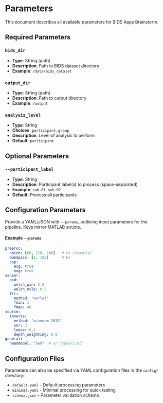 # Parameters

This document describes all available parameters for BIDS Apps Brainstorm.

## Required Parameters

### `bids_dir`
- **Type**: String (path)
- **Description**: Path to BIDS dataset directory
- **Example**: `/data/bids_dataset`

### `output_dir`
- **Type**: String (path)
- **Description**: Path to output directory
- **Example**: `/output`

### `analysis_level`
- **Type**: String
- **Choices**: `participant`, `group`
- **Description**: Level of analysis to perform
- **Default**: `participant`

## Optional Parameters

### `--participant_label`
- **Type**: String
- **Description**: Participant label(s) to process (space-separated)
- **Example**: `sub-01 sub-02`
- **Default**: Process all participants

## Configuration Parameters
Provide a YAML/JSON with `--params`, outlining input parameters for the pipeline.
Keys mirror MATLAB structs. 
#### Example `--params`
```yaml
preproc:
  notch: [60, 120, 180]   # Hz (example)
  bandpass: [1, 150]      # Hz
  ssp:
    ecg: true
    eog: true
sensor:
  psd:
    welch_win: 2.0
    welch_ovlp: 0.5
  tfr:
    method: "morlet"
    fmin: 1
    fmax: 40
source:
  inverse:
    method: "minnorm-2018"
    snr: 3
    loose: 0.2
    depth_weighting: 0.8
general:
  headmodel: "bem"  # or "spherical"
```

## Configuration Files

Parameters can also be specified via YAML configuration files in the `config/` directory:

- `default.yaml` - Default processing parameters
- `minimal.yaml` - Minimal processing for quick testing
- `schema.json` - Parameter validation schema